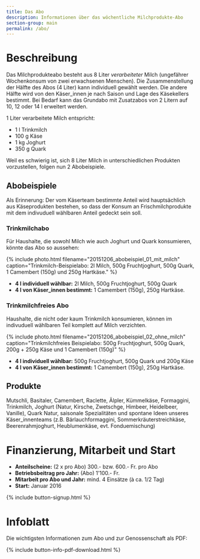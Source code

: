 ```yaml
---
title: Das Abo
description: Informationen über das wöchentliche Milchprodukte-Abo
section-group: main
permalink: /abo/
---
```


# Beschreibung

Das Milchprodukteabo besteht aus 8 Liter _verarbeiteter_ Milch
(ungefährer Wochenkonsum von zwei erwachsenen Menschen). Die
Zusammenstellung der Hälfte des Abos (4 Liter) kann individuell
gewählt werden. Die andere Hälfte wird von den Käser_innen je nach
Saison und Lage des Käsekellers bestimmt. Bei Bedarf kann das Grundabo
mit Zusatzabos von 2 Litern auf 10, 12 oder 14 l erweitert werden.

1 Liter verarbeitete Milch entspricht:

- 1 l Trinkmilch
- 100 g Käse
- 1 kg Joghurt
- 350 g Quark

Weil es schwierig ist, sich 8 Liter Milch in unterschiedlichen Produkten
vorzustellen, folgen nun 2 Abobeispiele.

## Abobeispiele

Als Erinnerung: Der vom Käserteam bestimmte Anteil wird
hauptsächlich aus Käseprodukten bestehen, so dass der Konsum an
Frischmilchprodukte mit dem indivuduell wählbaren Anteil gedeckt sein soll.

### Trinkmilchabo

Für Haushalte, die sowohl Milch wie auch Joghurt und Quark konsumieren, könnte
das Abo so aussehen:

{% include photo.html filename="20151206_abobeispiel_01_mit_milch" caption="Trinkmilch-Beispielabo: 2l Milch, 500g Fruchtjoghurt, 500g Quark, 1 Camembert (150g) und 250g Hartkäse." %}

- **4 l individuell wählbar:** 2l Milch, 500g Fruchtjoghurt, 500g Quark
- **4 l von Käser_innen bestimmt:** 1 Camembert (150g), 250g Hartkäse.

### Trinkmilchfreies Abo

Haushalte, die nicht oder kaum Trinkmilch konsumieren, können im indivuduell
wählbaren Teil komplett auf Milch verzichten.

{% include photo.html filename="20151206_abobeispiel_02_ohne_milch" caption="Trinkmilchfreies Beispielabo: 500g Fruchtjoghurt, 500g Quark, 200g + 250g Käse und 1 Camembert (150g)" %}

- **4 l individuell wählbar:** 500g Fruchtjoghurt, 500g Quark und 200g Käse
- **4 l von Käser_innen bestimmt:** 1 Camembert (150g), 250g Hartkäse.

## Produkte

Mutschli, Basitaler, Camembert, Raclette, Älpler,
Kümmelkäse, Formaggini, Trinkmilch, Joghurt (Natur, Kirsche,
Zwetschge, Himbeer, Heidelbeer, Vanille), Quark Natur, saisonale
Spezialitäten und spontane Ideen unseres Käser_innenteams (z.B.
Bärlauchformaggini, Sommerkräuterstreichkäse, Beerenrahmjoghurt,
Heublumenkäse, evt. Fonduemischung)


# Finanzierung, Mitarbeit und Start

- **Anteilscheine:** (2 x pro Abo) 300.- bzw. 600.- Fr. pro Abo
- **Betriebsbeitrag pro Jahr:** (Abo) 1'100.- Fr.
- **Mitarbeit pro Abo und Jahr:** mind. 4 Einsätze (à ca. 1/2 Tag)
- **Start:** Januar 2016

{% include button-signup.html %}

# Infoblatt

Die wichtigsten Informationen zum Abo und zur Genossenschaft als PDF:

{% include button-info-pdf-download.html %}

